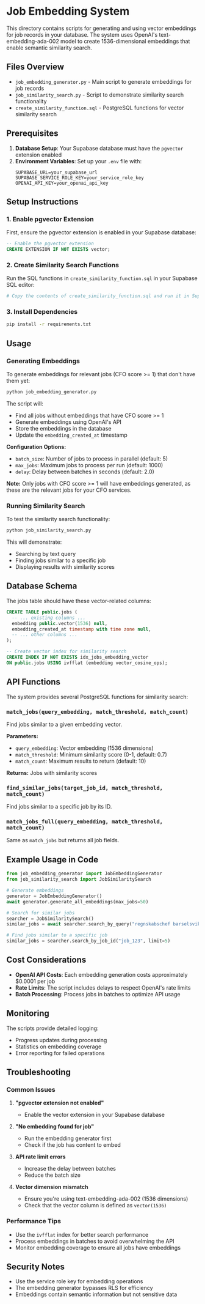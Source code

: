# Job Embedding System

This directory contains scripts for generating and using vector embeddings for job records in your database. The system uses OpenAI's text-embedding-ada-002 model to create 1536-dimensional embeddings that enable semantic similarity search.

## Files Overview

- `job_embedding_generator.py` - Main script to generate embeddings for job records
- `job_similarity_search.py` - Script to demonstrate similarity search functionality
- `create_similarity_function.sql` - PostgreSQL functions for vector similarity search

## Prerequisites

1. **Database Setup**: Your Supabase database must have the `pgvector` extension enabled
2. **Environment Variables**: Set up your `.env` file with:
   ```
   SUPABASE_URL=your_supabase_url
   SUPABASE_SERVICE_ROLE_KEY=your_service_role_key
   OPENAI_API_KEY=your_openai_api_key
   ```

## Setup Instructions

### 1. Enable pgvector Extension

First, ensure the pgvector extension is enabled in your Supabase database:

```sql
-- Enable the pgvector extension
CREATE EXTENSION IF NOT EXISTS vector;
```

### 2. Create Similarity Search Functions

Run the SQL functions in `create_similarity_function.sql` in your Supabase SQL editor:

```bash
# Copy the contents of create_similarity_function.sql and run it in Supabase SQL editor
```

### 3. Install Dependencies

```bash
pip install -r requirements.txt
```

## Usage

### Generating Embeddings

To generate embeddings for relevant jobs (CFO score >= 1) that don't have them yet:

```bash
python job_embedding_generator.py
```

The script will:
- Find all jobs without embeddings that have CFO score >= 1
- Generate embeddings using OpenAI's API
- Store the embeddings in the database
- Update the `embedding_created_at` timestamp

**Configuration Options:**
- `batch_size`: Number of jobs to process in parallel (default: 5)
- `max_jobs`: Maximum jobs to process per run (default: 1000)
- `delay`: Delay between batches in seconds (default: 2.0)

**Note:** Only jobs with CFO score >= 1 will have embeddings generated, as these are the relevant jobs for your CFO services.

### Running Similarity Search

To test the similarity search functionality:

```bash
python job_similarity_search.py
```

This will demonstrate:
- Searching by text query
- Finding jobs similar to a specific job
- Displaying results with similarity scores

## Database Schema

The jobs table should have these vector-related columns:

```sql
CREATE TABLE public.jobs (
  -- ... existing columns ...
  embedding public.vector(1536) null,
  embedding_created_at timestamp with time zone null,
  -- ... other columns ...
);

-- Create vector index for similarity search
CREATE INDEX IF NOT EXISTS idx_jobs_embedding_vector 
ON public.jobs USING ivfflat (embedding vector_cosine_ops);
```

## API Functions

The system provides several PostgreSQL functions for similarity search:

### `match_jobs(query_embedding, match_threshold, match_count)`
Find jobs similar to a given embedding vector.

**Parameters:**
- `query_embedding`: Vector embedding (1536 dimensions)
- `match_threshold`: Minimum similarity score (0-1, default: 0.7)
- `match_count`: Maximum results to return (default: 10)

**Returns:** Jobs with similarity scores

### `find_similar_jobs(target_job_id, match_threshold, match_count)`
Find jobs similar to a specific job by its ID.

### `match_jobs_full(query_embedding, match_threshold, match_count)`
Same as `match_jobs` but returns all job fields.

## Example Usage in Code

```python
from job_embedding_generator import JobEmbeddingGenerator
from job_similarity_search import JobSimilaritySearch

# Generate embeddings
generator = JobEmbeddingGenerator()
await generator.generate_all_embeddings(max_jobs=50)

# Search for similar jobs
searcher = JobSimilaritySearch()
similar_jobs = await searcher.search_by_query("regnskabschef barselsvikariat", limit=5)

# Find jobs similar to a specific job
similar_jobs = searcher.search_by_job_id("job_123", limit=5)
```

## Cost Considerations

- **OpenAI API Costs**: Each embedding generation costs approximately $0.0001 per job
- **Rate Limits**: The script includes delays to respect OpenAI's rate limits
- **Batch Processing**: Process jobs in batches to optimize API usage

## Monitoring

The scripts provide detailed logging:
- Progress updates during processing
- Statistics on embedding coverage
- Error reporting for failed operations

## Troubleshooting

### Common Issues

1. **"pgvector extension not enabled"**
   - Enable the vector extension in your Supabase database

2. **"No embedding found for job"**
   - Run the embedding generator first
   - Check if the job has content to embed

3. **API rate limit errors**
   - Increase the delay between batches
   - Reduce the batch size

4. **Vector dimension mismatch**
   - Ensure you're using text-embedding-ada-002 (1536 dimensions)
   - Check that the vector column is defined as `vector(1536)`

### Performance Tips

- Use the `ivfflat` index for better search performance
- Process embeddings in batches to avoid overwhelming the API
- Monitor embedding coverage to ensure all jobs have embeddings

## Security Notes

- Use the service role key for embedding operations
- The embedding generator bypasses RLS for efficiency
- Embeddings contain semantic information but not sensitive data 